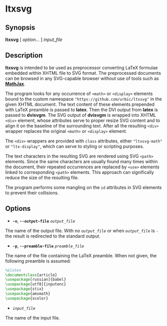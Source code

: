 # ltxsvg

## Synopsis

**ltxsvg** [ _option…_ ] _input_file_

## Description

**ltxsvg** is intended to be used as preprocessor converting LaTeX formulae
embedded within XHTML file to SVG format. The preprocessed documents can be
browsed in any SVG-capable browser without use of tools such as
**[MathJax](http://mathjax.org)**.

The program looks for any occurrence of `<math>` or `<display>` elements bound
to the custom namespace `"https://github.com/urbic/ltxsvg"` in the given XHTML
document. The text content of these elements prepended with LaTeX preamble is
passed to **latex**. Then the DVI output from **latex** is passed to
**dvisvgm**. The SVG output of **dvisvgm** is wrapped into XHTML `<div>`
element, whose attributes serve to proper resize SVG content and to align it on
the baseline of the surrounding text. After all the resulting `<div>` wrapper
replaces the original `<math>` or `<display>` element.

The `<div>` wrappers are provided with `class` attributes, either
`"ltxsvg-math"` or `"ltx-display"`, which can serve to styling or scripting
purposes.

The text characters in the resulting SVG are rendered using SVG `<path>`
elements. Since the same characters are usually found many times within the
document, their repeated occurrences are replaced by `<use>` elements linked to
corresponding `<path>` elements.  This approach can significally reduce the
size of the resulting file.

The program performs some mangling on the `id` attributes in SVG elements to
prevent their collisions.

## Options

* **`-o`**, **`--output-file`** _`output_file`_

The name of the output file. With no _`output_file`_ or when _`output_file`_ is
`-` the result is redirected to the standard output.

* **`-p`**, **`--preamble-file`** _`preamble_file`_

The name of the file containing the LaTeX preamble. When not given, the
following preamble is assumed:

```latex
%&latex
\documentclass{article}
\usepackage[russian]{babel}
\usepackage[utf8]{inputenc}
\usepackage{stix}
\usepackage{amsmath}
\usepackage{xcolor}
```

* _`input_file`_

The name of the input file.

